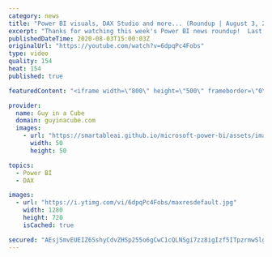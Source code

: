 ```yaml
---
category: news
title: "Power BI visuals, DAX Studio and more... (Roundup | August 3, 2020)"
excerpt: "Thanks for watching this week's Power BI news roundup!  Last weeks roundup: https://guyinacu.be/roundup188 2 Minute Tuesday: https://guyinacu.be/overlap Patrick's tech video: https://guyinacu.be/condrill  🔴 Live Replay: https://guyinacu.be/live020  📢 Become a member: https://guyinacu.be/membership"
publishedDateTime: 2020-08-03T15:00:03Z
originalUrl: "https://youtube.com/watch?v=6dpqPc4Fobs"
type: video
quality: 154
heat: 154
published: true

featuredContent: "<iframe width=\"800\" height=\"500\" frameborder=\"0\" src=\"https://www.youtube.com/embed/6dpqPc4Fobs\" allow=\"accelerometer; autoplay; encrypted-media; gyroscope; picture-in-picture\" allowfullscreen></iframe>"

provider:
  name: Guy in a Cube
  domain: guyinacube.com
  images:
    - url: "https://smartableai.github.io/microsoft-power-bi/assets/images/organizations/guyinacube.com-50x50.jpg"
      width: 50
      height: 50

topics:
  - Power BI
  - DAX

images:
  - url: "https://i.ytimg.com/vi/6dpqPc4Fobs/maxresdefault.jpg"
    width: 1280
    height: 720
    isCached: true

secured: "AEsjSmvEUEIZ6SshyCdvZHSp255o6gCwC1cQLNSgi7zz8igIzf5ITpzrmwSlggVMUCDUU4fuvyzucThJbkClmEseHwTJKv03rktcVJHMuOh/HYfctrarDubvEG0gpZ0bJ9vLSsSUcqBWsoaQdkdhhnFxAf9Uupz3FvIOIdehjIcZRKVyk7ACSvGdU0slq0bY2buAeFarUTSCa1sEBYvnhRy2LyNfnBmBjZcd73iNghsKRrfXgQbqFfdoV/JyGl6+GMsqMQvZOvBVmjh0uN1QWrlGql6Ut+Rz/wBRjvANjc3Cdsf5ahqFULdZ2yF4MLD7TqB6Of7VZxSNiRORvEpWhbPjJzc1M/mQd+Hp7ts7JnZA7y/t5Yasq3Y3KcyWM8X3YInN7jHE1PgGUepU81+5kaPckHX/whYO/4jDgTmUFQPfrtnnc46MHQ1orKosyNX1;6rD+d6vWVbhRwOZsL81bTg=="
---
```


